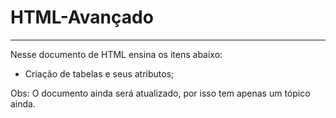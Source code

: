 # HTML-Avançado
- - -
Nesse documento de HTML ensina os itens abaixo:

- Criação de tabelas e seus atributos;

Obs: O documento ainda será atualizado, por isso tem apenas um tópico ainda.